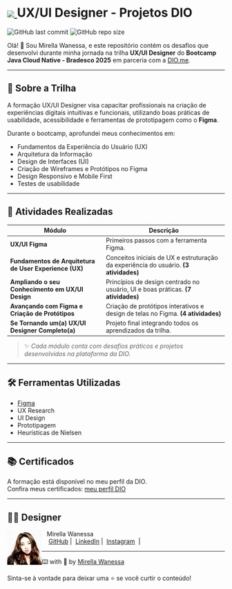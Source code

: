 <h1>
    <a href="https://www.dio.me/">
        <img align="center" width="40px" src="https://hermes.digitalinnovation.one/assets/diome/logo-minimized.png">
    <a>
    <span> UX/UI Designer - Projetos DIO</span>
</h1>

![GitHub last commit](https://img.shields.io/github/last-commit/Mirellawanessa/UX-Designer)
![GitHub repo size](https://img.shields.io/github/repo-size/Mirellawanessa/UX-Designer)

Olá! 👋 Sou Mirella Wanessa, e este repositório contém os desafios que desenvolvi durante minha jornada na trilha **UX/UI Designer** do **Bootcamp Java Cloud Native - Bradesco 2025** em parceria com a [DIO.me](https://www.dio.me/).

---

## 🎨 Sobre a Trilha

A formação UX/UI Designer visa capacitar profissionais na criação de experiências digitais intuitivas e funcionais, utilizando boas práticas de usabilidade, acessibilidade e ferramentas de prototipagem como o **Figma**.

Durante o bootcamp, aprofundei meus conhecimentos em:

- Fundamentos da Experiência do Usuário (UX)
- Arquitetura da Informação
- Design de Interfaces (UI)
- Criação de Wireframes e Protótipos no Figma
- Design Responsivo e Mobile First
- Testes de usabilidade

---

## 📁 Atividades Realizadas

| Módulo | Descrição |
|--------|-----------|
| **UX/UI Figma** | Primeiros passos com a ferramenta Figma. |
| **Fundamentos de Arquitetura de User Experience (UX)** | Conceitos iniciais de UX e estruturação da experiência do usuário. **(3 atividades)** |
| **Ampliando o seu Conhecimento em UX/UI Design** | Princípios de design centrado no usuário, UI e boas práticas. **(7 atividades)** |
| **Avançando com Figma e Criação de Protótipos** | Criação de protótipos interativos e design de telas no Figma. **(4 atividades)** |
| **Se Tornando um(a) UX/UI Designer Completo(a)** | Projeto final integrando todos os aprendizados da trilha. |

> ✨ *Cada módulo conta com desafios práticos e projetos desenvolvidos na plataforma da DIO.*

---

## 🛠 Ferramentas Utilizadas

- [Figma](https://www.figma.com/)
- UX Research
- UI Design
- Prototipagem
- Heurísticas de Nielsen

---

## 📚 Certificados

A formação está disponível no meu perfil da DIO.  
Confira meus certificados: [meu perfil DIO](https://web.dio.me/users/mirellawanessacorreia?tab=achievements)

---

## 👩‍💻 Designer

<p>
  <img 
    align="left" 
    width="80" 
    src="https://github.com/Mirellawanessa/DIO-Trilha-Java-Basico/blob/main/GitHub/imagens/User.jpeg?raw=true"
  />
  <p>&nbsp;&nbsp;&nbsp;Mirella Wanessa<br>
  &nbsp;&nbsp;&nbsp;
  <a href="https://github.com/Mirellawanessa">GitHub</a>&nbsp;|&nbsp;
  <a href="https://www.linkedin.com/in/mirellawanessa/">LinkedIn</a>&nbsp;|&nbsp;
  <a href="https://www.instagram.com/myfilearchive">Instagram</a>
  &nbsp;|&nbsp;</p>
</p>

---

⌨️ with 💜 by [Mirella Wanessa](https://github.com/Mirellawanessa)

Sinta-se à vontade para deixar uma ⭐ se você curtir o conteúdo!
